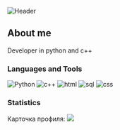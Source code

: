 ![[Header](https://github.com/mandalorick/mandalorick/blob/main/assets/8jq.gif)](https://github.com/mandalorick?tab=repositories)

## About me
Developer in python and c++ 

### Languages and Tools
![Python](https://img.shields.io/badge/-Python-000000?style=for-the-badge&logo=python)
![c++](https://img.shields.io/badge/-c++-000000?style=for-the-badge&logo=c++)
![html](https://img.shields.io/badge/-html-000000?style=for-the-badge&logo=html)
![sql](https://img.shields.io/badge/-sql-000000?style=for-the-badge&logo=sql)
![css](https://img.shields.io/badge/-css-000000?style=for-the-badge&logo=css)


### Statistics
Карточка профиля: 
![](https://github-profile-summary-cards.vercel.app/api/cards/profile-details?username=mandalorick&theme=solarized_dark)

